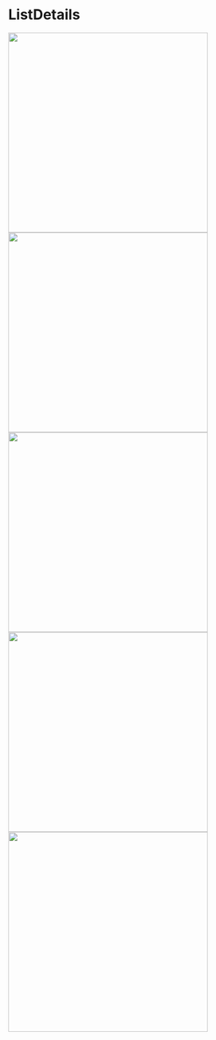 # ListDetails

<img src = "https://user-images.githubusercontent.com/49244529/74651018-9cba9900-518b-11ea-835d-c3f0a71ffeef.png" width = "400">  <img src = "https://user-images.githubusercontent.com/49244529/74651026-a17f4d00-518b-11ea-8d9c-7445e40f90f3.png" width = "400"> <img src = "https://user-images.githubusercontent.com/49244529/74651030-a2b07a00-518b-11ea-9f4b-089f2639ead2.png" width = "400">  <img src = "https://user-images.githubusercontent.com/49244529/74651036-a3e1a700-518b-11ea-991e-7f515642773b.png" width = "400">  <img src = "https://user-images.githubusercontent.com/49244529/74651039-a47a3d80-518b-11ea-85e5-fb2ab6f1095c.png" width = "400">

